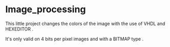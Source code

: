 # Image_processing

This little project changes the colors of the image with the use of VHDL and HEXEDITOR .

It's only valid on 4 bits per pixel images and with a BITMAP type . 

